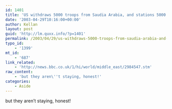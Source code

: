 ```yaml
---
id: 1401
title: 'US withdraws 5000 troops from Saudia Arabia, and stations 5000 new troops in Baghdad'
date: '2003-04-29T10:16:00+00:00'
author: Kellan
layout: post
guid: 'http://lm.quxx.info/?p=1401'
permalink: /2003/04/29/us-withdraws-5000-troops-from-saudia-arabia-and-stations-5000-new-troops-in-baghdad/
typo_id:
    - '1399'
mt_id:
    - '687'
link_related:
    - 'http://news.bbc.co.uk/1/hi/world/middle_east/2984547.stm'
raw_content:
    - 'but they aren\''t staying, honest!'
categories:
    - Aside
---
```


but they aren’t staying, honest!